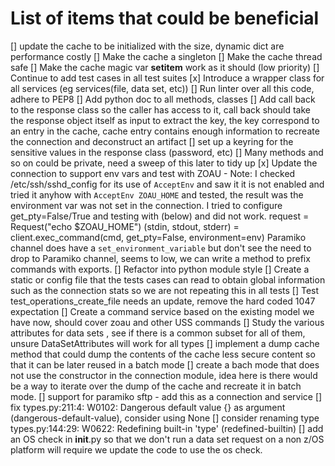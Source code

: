 # List of items that could be beneficial

[] update the cache to be initialized with the size, dynamic dict are performance costly
[] Make the cache a singleton
[] Make the cache thread safe
[] Make the cache magic var __setitem__ work as it should (low priority)
[] Continue to add test cases in all test suites
[x] Introduce a wrapper class for all services (eg services(file, data set, etc))
[] Run linter over all this code, adhere to PEP8
[] Add python doc to all methods, classes
[] Add call back to the response class so the caller has access to it, call back
   should take the response object itself as input to extract the key, the key
   correspond to an entry in the cache, cache entry contains enough information
   to recreate the connection and deconstruct an artifact
[] set up a keyring for the sensitive values in the response class (password, etc)
[] Many methods and so on could be private, need a sweep of this later to tidy up
[x] Update the connection to support env vars and test with ZOAU
    - Note: I checked /etc/ssh/sshd_config for its use of `AcceptEnv` and saw it
      it is not enabled and tried it anyhow with `AcceptEnv ZOAU_HOME` and tested,
      the result was the environment var was not set in the connection. I tried to
      configure get_pty=False/True and testing with (below) and did not work.
      request = Request("echo $ZOAU_HOME")
      (stdin, stdout, stderr) = client.exec_command(cmd, get_pty=False, environment=env)
      Paramiko channel does have a `set_environment_variable` but don't see the need
      to drop to Paramiko channel, seems to low, we can write a method to prefix
      commands with exports.
[] Refactor into python module style
[] Create a static or config file that the tests cases can read to obtain global
   information such as the connection stats so we are not repeating this in all tests
[] Test test_operations_create_file needs an update, remove the hard coded 1047 expectation
[] Create a command service based on the existing model we have now, should cover zoau and other USS commands
[] Study the various attributes for data sets , see if there is a common subset for all of them,
   unsure DataSetAttributes will work for all types
[] implement a dump cache method that could dump the contents of the cache less
   secure content so that it can be later reused in a batch mode
[] create  a bach mode that does not use the constructor in the connection module,
   idea here is there would be a way to iterate over the dump of the cache and
   recreate it in  batch mode.
[] support for paramiko sftp - add this as a connection and service
[] fix types.py:211:4: W0102: Dangerous default value {} as argument (dangerous-default-value), consider using None
[] consider renaming type types.py:144:29: W0622: Redefining built-in 'type' (redefined-builtin)
[] add an OS check in __init__.py so that we don't run a data set request on a non z/OS platform
   will require we update the code to use the os check.
